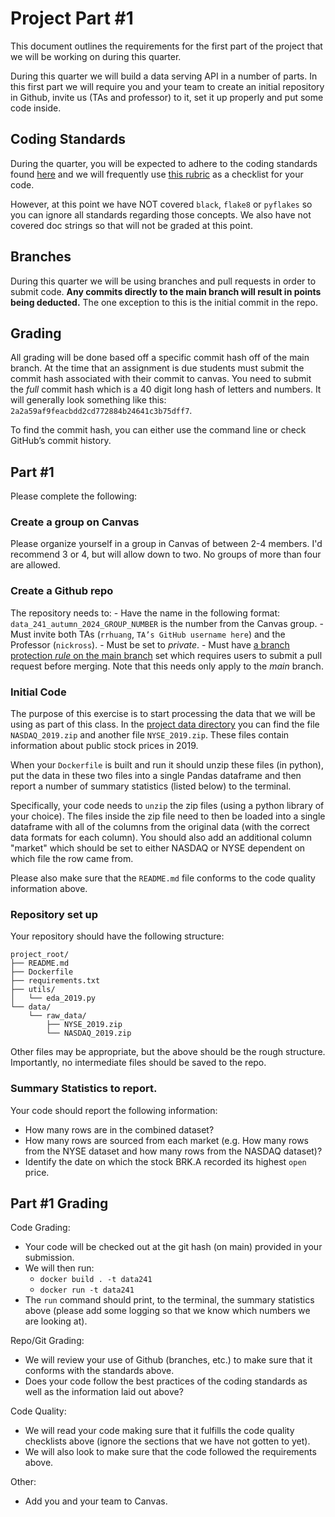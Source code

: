 # Project Part #1

This document outlines the requirements for the first part of the project that we will be working on during this quarter. 

During this quarter we will build a data serving API in a number of parts. In this first part we will require you and your team to create an initial repository in Github, invite us (TAs and professor) to it, set it up properly and put some code inside.

## Coding Standards

During the quarter, you will be expected to adhere to the coding standards found [here](https://github.com/dsi-clinic/the-clinic/blob/main/coding-standards/coding-standards.md) and we will frequently use [this rubric](https://github.com/dsi-clinic/the-clinic/blob/main/rubrics/final-technical-cleanup.md) as a checklist for your code.

However, at this point we have NOT covered `black`, `flake8` or `pyflakes` so you can ignore all standards regarding those concepts. We also have not covered doc strings so that will not be graded at this point.

## Branches

During this quarter we will be using branches and pull requests in order to submit code. **Any commits directly to the main branch will result in points being deducted.** The one exception to this is the initial commit in the repo.

## Grading

All grading will be done based off a specific commit hash off of the main branch. At the time that an assignment is due students must submit the commit hash associated with their commit to canvas. You need to submit the _full_ commit hash which is a 40 digit long hash of letters and numbers. It will generally look something like this: `2a2a59af9feacbdd2cd772884b24641c3b75dff7`.

To find the commit hash, you can either use the command line or check GitHub’s commit history.

## Part #1

Please complete the following:

### Create a group on Canvas

Please organize yourself in a group in Canvas of between 2-4 members. I'd recommend 3 or 4, but will allow down to two. No groups of more than four are allowed. 

### Create a Github repo

The repository needs to:
    - Have the name in the following format: `data_241_autumn_2024_GROUP_NUMBER` is the number from the Canvas group.
    - Must invite both TAs (`rrhuang`, `TA’s GitHub username here`) and the Professor (`nickross`).
    - Must be set to _private_.
    - Must have [a branch protection _rule_ on the main branch](https://docs.github.com/en/repositories/configuring-branches-and-merges-in-your-repository/managing-protected-branches/managing-a-branch-protection-rule) set which requires users to submit a pull request before merging. Note that this needs only apply to the _main_ branch.

### Initial Code

The purpose of this exercise is to start processing the data that we will be using as part of this class. In the [project data directory](../project_data/) you can find the file `NASDAQ_2019.zip` and another file `NYSE_2019.zip`. These files contain information about public stock prices in 2019.

When your `Dockerfile` is built and run it should unzip these files (in python), put the data in these two files into a single Pandas dataframe and then report a number of summary statistics (listed below) to the terminal. 

Specifically, your code needs to `unzip` the zip files (using a python library of your choice). The files inside the zip file need to then be loaded into a single dataframe with all of the columns from the original data (with the correct data formats for each column). You should also add an additional column "market" which should be set to either NASDAQ or NYSE dependent on which file the row came from.

Please also make sure that the `README.md` file conforms to the code quality information above. 

### Repository set up

Your repository should have the following structure:

```
project_root/
├── README.md
├── Dockerfile
├── requirements.txt
├── utils/
│   └── eda_2019.py
└── data/
    └── raw_data/
        ├── NYSE_2019.zip
        └── NASDAQ_2019.zip
```

Other files may be appropriate, but the above should be the rough structure. Importantly, no intermediate files should be saved to the repo.

### Summary Statistics to report. 

Your code should report the following information:

* How many rows are in the combined dataset?
* How many rows are sourced from each market (e.g. How many rows from the NYSE dataset and how many rows from the NASDAQ dataset)? 
* Identify the date on which the stock BRK.A recorded its highest `open` price.

## Part #1 Grading

Code Grading:
  - Your code will be checked out at the git hash (on main) provided in your submission.
  - We will then run:
    - `docker build . -t data241` 
    - `docker run -t data241`
  - The `run` command should print, to the terminal, the summary statistics above (please add some logging so that we know which numbers we are looking at).

Repo/Git Grading:
  - We will review your use of Github (branches, etc.) to make sure that it conforms with the standards above.
  - Does your code follow the best practices of the coding standards as well as the information laid out above?

Code Quality:
  - We will read your code making sure that it fulfills the code quality checklists above (ignore the sections that we have not gotten to yet).
  - We will also look to make sure that the code followed the requirements above.

Other:
  - Add you and your team to Canvas.